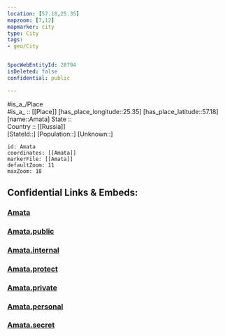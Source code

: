 ```yaml
---
location: [57.18,25.35] 
mapzoom: [7,12] 
mapmarker: city 
type: City
tags:
- geo/City


SpocWebEntityId: 28794
isDeleted: false
confidential: public

---
```

#is_a_/Place  
#is_a_ :: [[Place]] 
[has_place_longitude::25.35] 
[has_place_latitude::57.18] 
[name::Amata] 
State ::  
Country :: [[Russia]]  
[StateId::] 
[Population::] 
[Unknown::] 


```leaflet
id: Amata
coordinates: [[Amata]] 
markerFile: [[Amata]] 
defaultZoom: 11 
maxZoom: 18
```


## Confidential Links & Embeds: 

### [Amata](/_Standards/Earth/Continent/Europe/Europe~North/Latvia/Counties/Amatas/City/Amata.md) 

### [Amata.public](/_public/Earth/Continent/Europe/Europe~North/Latvia/Counties/Amatas/City/Amata.public.md) 

### [Amata.internal](/_internal/Earth/Continent/Europe/Europe~North/Latvia/Counties/Amatas/City/Amata.internal.md) 

### [Amata.protect](/_protect/Earth/Continent/Europe/Europe~North/Latvia/Counties/Amatas/City/Amata.protect.md) 

### [Amata.private](/_private/Earth/Continent/Europe/Europe~North/Latvia/Counties/Amatas/City/Amata.private.md) 

### [Amata.personal](/_personal/Earth/Continent/Europe/Europe~North/Latvia/Counties/Amatas/City/Amata.personal.md) 

### [Amata.secret](/_secret/Earth/Continent/Europe/Europe~North/Latvia/Counties/Amatas/City/Amata.secret.md)

